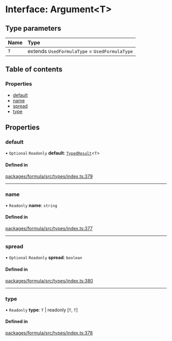# Interface: Argument<T\>

## Type parameters

| Name | Type                                          |
| :--- | :-------------------------------------------- |
| `T`  | extends `UsedFormulaType` = `UsedFormulaType` |

## Table of contents

### Properties

- [default](Argument.md#default)
- [name](Argument.md#name)
- [spread](Argument.md#spread)
- [type](Argument.md#type)

## Properties

### <a id="default" name="default"></a> default

• `Optional` `Readonly` **default**: [`TypedResult`](../README.md#typedresult)<`T`\>

#### Defined in

[packages/formula/src/types/index.ts:379](https://github.com/mashcard/mashcard/blob/main/packages/formula/src/types/index.ts#L379)

---

### <a id="name" name="name"></a> name

• `Readonly` **name**: `string`

#### Defined in

[packages/formula/src/types/index.ts:377](https://github.com/mashcard/mashcard/blob/main/packages/formula/src/types/index.ts#L377)

---

### <a id="spread" name="spread"></a> spread

• `Optional` `Readonly` **spread**: `boolean`

#### Defined in

[packages/formula/src/types/index.ts:380](https://github.com/mashcard/mashcard/blob/main/packages/formula/src/types/index.ts#L380)

---

### <a id="type" name="type"></a> type

• `Readonly` **type**: `T` \| readonly [`T`, `T`]

#### Defined in

[packages/formula/src/types/index.ts:378](https://github.com/mashcard/mashcard/blob/main/packages/formula/src/types/index.ts#L378)
